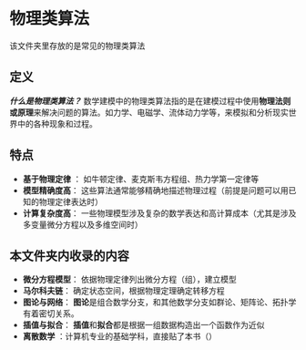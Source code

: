 # 物理类算法
该文件夹里存放的是常见的物理类算法

## 定义
***什么是物理类算法？***
数学建模中的物理类算法指的是在建模过程中使用**物理法则或原理**来解决问题的算法。如力学、电磁学、流体动力学等，来模拟和分析现实世界中的各种现象和过程。

## 特点
* **基于物理定律** ： 如牛顿定律、麦克斯韦方程组、热力学第一定律等
* **模型精确度高**： 这些算法通常能够精确地描述物理过程（前提是问题可以用已知的物理定律表达时）
* **计算复杂度高**： 一些物理模型涉及复杂的数学表达和高计算成本（尤其是涉及多变量微分方程以及多维空间时）

## 本文件夹内收录的内容
* **微分方程模型**： 依据物理定律列出微分方程（组），建立模型
* **马尔科夫链**： 确定状态空间，根据物理定理确定转移方程
* **图论与网络**： **图论**是组合数学分支，和其他数学分支如群论、矩阵论、拓扑学有着密切关系。
* **插值与拟合**： **插值**和**拟合**都是根据一组数据构造出一个函数作为近似
* **离散数学** ：计算机专业的基础学科，直接贴了本书（）